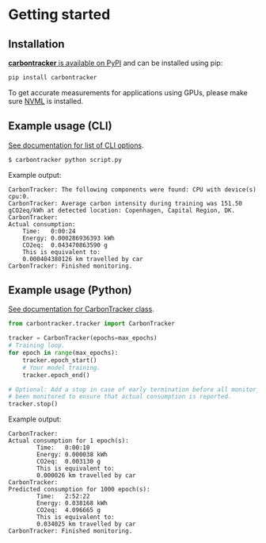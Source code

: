 # Getting started
## Installation
[**carbontracker** is available on PyPI](https://pypi.org/project/carbontracker/) and can be installed using pip:
~~~bash
pip install carbontracker
~~~

To get accurate measurements for applications using GPUs, please make sure [NVML](https://developer.nvidia.com/nvidia-management-library-nvml) is installed.

## Example usage (CLI)
[See documentation for list of CLI options](documentation/CLI.md).

~~~bash
$ carbontracker python script.py
~~~

Example output:
```
CarbonTracker: The following components were found: CPU with device(s) cpu:0.
CarbonTracker: Average carbon intensity during training was 151.50 gCO2eq/kWh at detected location: Copenhagen, Capital Region, DK.
CarbonTracker: 
Actual consumption:
	Time:	0:00:24
	Energy:	0.000286936393 kWh
	CO2eq:	0.043470863590 g
	This is equivalent to:
	0.000404380126 km travelled by car
CarbonTracker: Finished monitoring.
```

## Example usage (Python)
[See documentation for CarbonTracker class](documentation/CarbonTracker.md).

~~~python
from carbontracker.tracker import CarbonTracker

tracker = CarbonTracker(epochs=max_epochs)
# Training loop.
for epoch in range(max_epochs):
    tracker.epoch_start()
    # Your model training.
    tracker.epoch_end()

# Optional: Add a stop in case of early termination before all monitor_epochs has
# been monitored to ensure that actual consumption is reported.
tracker.stop()
~~~

Example output:
~~~
CarbonTracker: 
Actual consumption for 1 epoch(s):
        Time:   0:00:10
        Energy: 0.000038 kWh
        CO2eq:  0.003130 g
        This is equivalent to:
        0.000026 km travelled by car
CarbonTracker: 
Predicted consumption for 1000 epoch(s):
        Time:   2:52:22
        Energy: 0.038168 kWh
        CO2eq:  4.096665 g
        This is equivalent to:
        0.034025 km travelled by car
CarbonTracker: Finished monitoring.
~~~
